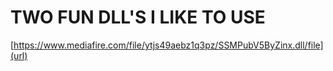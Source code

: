 #                 TWO FUN DLL'S I LIKE TO USE
[https://www.mediafire.com/file/ytjs49aebz1q3pz/SSMPubV5ByZinx.dll/file](url)
